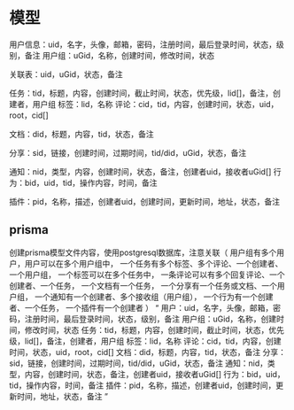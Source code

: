 # 模型

用户信息：uid，名字，头像，邮箱，密码，注册时间，最后登录时间，状态，级别，备注
用户组：uGid，名称，创建时间，修改时间，状态

关联表：uid，uGid，状态，备注

任务：tid，标题，内容，创建时间，截止时间，状态，优先级，lid[]，备注，创建者，用户组
标签：lid，名称
评论：cid，tid，内容，创建时间，状态，uid，root，cid[]

文档：did，标题，内容，tid，状态，备注

分享：sid，链接，创建时间，过期时间，tid/did，uGid，状态，备注

通知：nid，类型，内容，创建时间，状态，备注，创建者uid，接收者uGid[]
行为：bid，uid，tid，操作内容，时间，备注

插件：pid，名称，描述，创建者uid，创建时间，更新时间，地址，状态，备注

## prisma

创建prisma模型文件内容，使用postgresql数据库，注意关联（
  用户组有多个用户，用户可以在多个用户组中，
  一个任务有多个标签、多个评论、一个创建者、一个用户组，
  一个标签可以在多个任务中，
  一条评论可以有多个回复评论、一个创建者、一个任务，
  一个文档有一个任务，
  一个分享有一个任务或文档、一个用户组，
  一个通知有一个创建者、多个接收组（用户组），
  一个行为有一个创建者、一个任务，
  一个插件有一个创建者
）
“
用户：uid，名字，头像，邮箱，密码，注册时间，最后登录时间，状态，级别，备注
用户组：uGid，名称，创建时间，修改时间，状态
任务：tid，标题，内容，创建时间，截止时间，状态，优先级，lid[]，备注，创建者，用户组
标签：lid，名称
评论：cid，tid，内容，创建时间，状态，uid，root，cid[]
文档：did，标题，内容，tid，状态，备注
分享：sid，链接，创建时间，过期时间，tid/did，uGid，状态，备注
通知：nid，类型，内容，创建时间，状态，备注，创建者uid，接收者uGid[]
行为：bid，uid，tid，操作内容，时间，备注
插件：pid，名称，描述，创建者uid，创建时间，更新时间，地址，状态，备注
”
